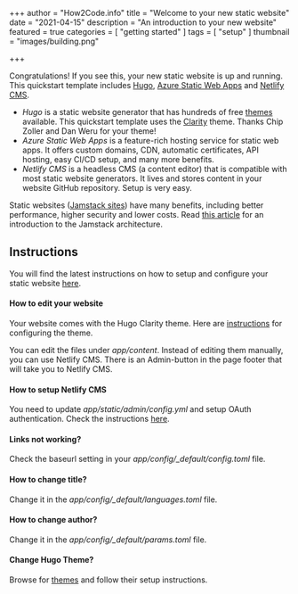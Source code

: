+++
author = "How2Code.info"
title = "Welcome to your new static website"
date = "2021-04-15"
description = "An introduction to your new website"
featured = true
categories = [
    "getting started"
]
tags = [
    "setup"
]
thumbnail = "images/building.png"

+++

Congratulations! If you see this, your new static website is up and running. This quickstart template includes [Hugo](https://gohugo.io/), [Azure Static Web Apps](https://docs.microsoft.com/en-us/azure/static-web-apps/) and [Netlify CMS](https://www.netlifycms.org/).

* *Hugo* is a static website generator that has hundreds of free [themes](https://themes.gohugo.io/) available. This quickstart template uses the [Clarity](https://themes.gohugo.io/hugo-clarity/) theme. Thanks Chip Zoller and Dan Weru for your theme!
* *Azure Static Web Apps* is a feature-rich hosting service for static web apps. It offers custom domains, CDN, automatic certificates, API hosting, easy CI/CD setup, and many more benefits.
* *Netlify CMS* is a headless CMS (a content editor) that is compatible with most static website generators. It lives and stores content in your website GitHub repository. Setup is very easy.

Static websites ([Jamstack sites](https://www.jamstack.org)) have many benefits, including better performance, higher security and lower costs. Read [this article](https://www.how2code.info/en/blog/azure-static-web-apps-the-fast-and-secure-way-to-run-your-blog/) for an introduction to the Jamstack architecture.

## Instructions

You will find the latest instructions on how to setup and configure your static website [here](https://github.com/jahlen/hugo-azure-static-webapp).

#### How to edit your website

Your website comes with the Hugo Clarity theme. Here are [instructions](https://github.com/chipzoller/hugo-clarity) for configuring the theme.

You can edit the files under *app/content*. Instead of editing them manually, you can use Netlify CMS. There is an Admin-button in the page footer that will take you to Netlify CMS.

#### How to setup Netlify CMS

You need to update *app/static/admin/config.yml* and setup OAuth authentication. Check the instructions [here](https://github.com/jahlen/hugo-azure-static-webapp#8-optional-configure-netlify-cms).

#### Links not working?
Check the baseurl setting in your *app/config/_default/config.toml* file.

#### How to change title?
Change it in the *app/config/_default/languages.toml* file.

#### How to change author?
Change it in the *app/config/_default/params.toml* file.

#### Change Hugo Theme?
Browse for [themes](https://themes.gohugo.io/) and follow their setup instructions.
